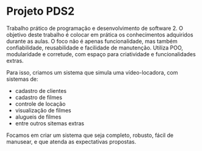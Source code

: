 # Projeto PDS2

Trabalho prático de programação e desenvolvimento de software 2. 
O objetivo deste trabalho é colocar em prática os conhecimentos adquiridos durante as aulas. 
O foco não é apenas funcionalidade, mas também confiabilidade, reusabilidade e facilidade de manutenção. Utiliza POO, modularidade e corretude, com espaço para criatividade e funcionalidades extras.

Para isso, criamos um sistema que simula uma vídeo-locadora, com sistemas de: <br>
- cadastro de clientes<br>
- cadastro de filmes<br>
- controle de locação<br>
- visualização de filmes <br>
- alugueis de filmes<br>
- entre outros sitemas extras<br>


Focamos em criar um sistema que seja completo, robusto, fácil de manusear, e que atenda as expectativas propostas. 

